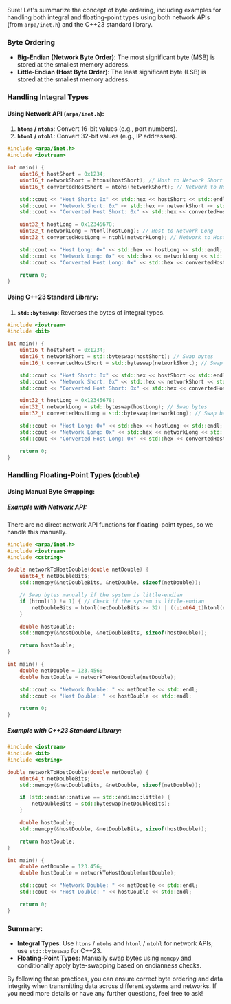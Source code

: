 Sure! Let's summarize the concept of byte ordering, including examples for handling both integral and floating-point types using both network APIs (from `arpa/inet.h`) and the C++23 standard library.

### Byte Ordering
- **Big-Endian (Network Byte Order)**: The most significant byte (MSB) is stored at the smallest memory address.
- **Little-Endian (Host Byte Order)**: The least significant byte (LSB) is stored at the smallest memory address.

### Handling Integral Types

#### Using Network API (`arpa/inet.h`):
1. **`htons` / `ntohs`**: Convert 16-bit values (e.g., port numbers).
2. **`htonl` / `ntohl`**: Convert 32-bit values (e.g., IP addresses).

```cpp
#include <arpa/inet.h>
#include <iostream>

int main() {
    uint16_t hostShort = 0x1234;
    uint16_t networkShort = htons(hostShort); // Host to Network Short
    uint16_t convertedHostShort = ntohs(networkShort); // Network to Host Short

    std::cout << "Host Short: 0x" << std::hex << hostShort << std::endl;
    std::cout << "Network Short: 0x" << std::hex << networkShort << std::endl;
    std::cout << "Converted Host Short: 0x" << std::hex << convertedHostShort << std::endl;

    uint32_t hostLong = 0x12345678;
    uint32_t networkLong = htonl(hostLong); // Host to Network Long
    uint32_t convertedHostLong = ntohl(networkLong); // Network to Host Long

    std::cout << "Host Long: 0x" << std::hex << hostLong << std::endl;
    std::cout << "Network Long: 0x" << std::hex << networkLong << std::endl;
    std::cout << "Converted Host Long: 0x" << std::hex << convertedHostLong << std::endl;

    return 0;
}
```

#### Using C++23 Standard Library:
1. **`std::byteswap`**: Reverses the bytes of integral types.

```cpp
#include <iostream>
#include <bit>

int main() {
    uint16_t hostShort = 0x1234;
    uint16_t networkShort = std::byteswap(hostShort); // Swap bytes
    uint16_t convertedHostShort = std::byteswap(networkShort); // Swap back

    std::cout << "Host Short: 0x" << std::hex << hostShort << std::endl;
    std::cout << "Network Short: 0x" << std::hex << networkShort << std::endl;
    std::cout << "Converted Host Short: 0x" << std::hex << convertedHostShort << std::endl;

    uint32_t hostLong = 0x12345678;
    uint32_t networkLong = std::byteswap(hostLong); // Swap bytes
    uint32_t convertedHostLong = std::byteswap(networkLong); // Swap back

    std::cout << "Host Long: 0x" << std::hex << hostLong << std::endl;
    std::cout << "Network Long: 0x" << std::hex << networkLong << std::endl;
    std::cout << "Converted Host Long: 0x" << std::hex << convertedHostLong << std::endl;

    return 0;
}
```

### Handling Floating-Point Types (`double`)

#### Using Manual Byte Swapping:

##### Example with Network API:
There are no direct network API functions for floating-point types, so we handle this manually.

```cpp
#include <arpa/inet.h>
#include <iostream>
#include <cstring>

double networkToHostDouble(double netDouble) {
    uint64_t netDoubleBits;
    std::memcpy(&netDoubleBits, &netDouble, sizeof(netDouble));

    // Swap bytes manually if the system is little-endian
    if (htonl(1) != 1) { // Check if the system is little-endian
        netDoubleBits = htonl(netDoubleBits >> 32) | ((uint64_t)htonl(netDoubleBits & 0xFFFFFFFF) << 32);
    }

    double hostDouble;
    std::memcpy(&hostDouble, &netDoubleBits, sizeof(hostDouble));

    return hostDouble;
}

int main() {
    double netDouble = 123.456;
    double hostDouble = networkToHostDouble(netDouble);

    std::cout << "Network Double: " << netDouble << std::endl;
    std::cout << "Host Double: " << hostDouble << std::endl;

    return 0;
}
```

##### Example with C++23 Standard Library:

```cpp
#include <iostream>
#include <bit>
#include <cstring>

double networkToHostDouble(double netDouble) {
    uint64_t netDoubleBits;
    std::memcpy(&netDoubleBits, &netDouble, sizeof(netDouble));

    if (std::endian::native == std::endian::little) {
        netDoubleBits = std::byteswap(netDoubleBits);
    }

    double hostDouble;
    std::memcpy(&hostDouble, &netDoubleBits, sizeof(hostDouble));

    return hostDouble;
}

int main() {
    double netDouble = 123.456;
    double hostDouble = networkToHostDouble(netDouble);

    std::cout << "Network Double: " << netDouble << std::endl;
    std::cout << "Host Double: " << hostDouble << std::endl;

    return 0;
}
```

### Summary:
- **Integral Types**: Use `htons` / `ntohs` and `htonl` / `ntohl` for network APIs; use `std::byteswap` for C++23.
- **Floating-Point Types**: Manually swap bytes using `memcpy` and conditionally apply byte-swapping based on endianness checks.

By following these practices, you can ensure correct byte ordering and data integrity when transmitting data across different systems and networks. If you need more details or have any further questions, feel free to ask!
